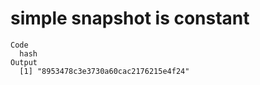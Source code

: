 # simple snapshot is constant

    Code
      hash
    Output
      [1] "8953478c3e3730a60cac2176215e4f24"

